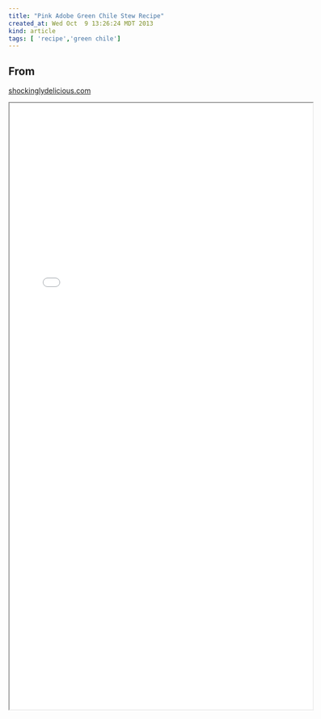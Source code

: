 ```yaml
---
title: "Pink Adobe Green Chile Stew Recipe"
created_at: Wed Oct  9 13:26:24 MDT 2013
kind: article
tags: [ 'recipe','green chile']
---
```


From
----
<a href="http://www.shockinglydelicious.com/green-chile-stew-from-the-pink-adobe-hatch-chiles/">shockinglydelicious.com</a>

<iframe width="600" height="1200" src="/assets/iframe_pages/green-chile-stew-from-the-pink-adobe-hatch-chiles/index.html" ></iframe>

